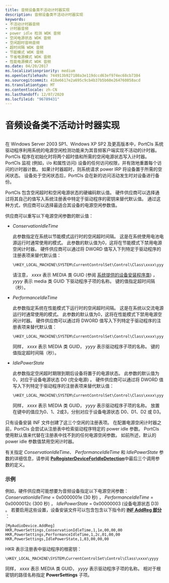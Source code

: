 ```yaml
---
title: 音频设备类不活动计时器实现
description: 音频设备类不活动计时器实现
keywords:
- 不活动计时器音频
- 计时器音频
- power idle 检测 WDK 音频
- 空闲电源状态 WDK 音频
- 空闲超时音响音频
- 超时间隔 WDK 音频
- 节能模式 WDK 音频
- 节省电源模式 WDK 音频
- 性能电源模式 WDK 音频
ms.date: 04/20/2017
ms.localizationpriority: medium
ms.openlocfilehash: 744913b927108a3e119dccd63ef974ec68cb7304
ms.sourcegitcommit: 418e6617e2a695c9cb4b37b5b60e264760858acd
ms.translationtype: MT
ms.contentlocale: zh-CN
ms.lasthandoff: 12/07/2020
ms.locfileid: "96789431"
---
```

# <a name="audio-device-class-inactivity-timer-implementation"></a>音频设备类不活动计时器实现


## <span id="audio_device_class_inactivity_timer_implementation"></span><span id="AUDIO_DEVICE_CLASS_INACTIVITY_TIMER_IMPLEMENTATION"></span>


在 Windows Server 2003 SP1、Windows XP SP2 及更高版本中，PortCls 系统驱动程序利用系统的电源空闲检测功能来为其音频客户端实现不活动的计时器。 PortCls 程序在初始化时将两个超时值和所需的空闲电源状态写入计时器。 PortCls 监视 (例如，i/o 和属性访问) 设备的任何访问权限，并有效地重置每个访问的计时器计数。 如果计时器超时，则系统请求 power IRP 将设备置于所需的空闲状态。 设备处于空闲状态后，PortCls 会在新的访问活动发生时对设备进行备份。

PortCls 包含空闲超时和空闲电源状态的硬编码默认值。 硬件供应商可以选择通过将其自己的值写入系统注册表中特定于驱动程序的密钥来替代默认值。 通过这种方式，供应商可以选择最适合其设备的电源空闲参数值。

供应商可以重写以下电源空闲参数的默认值：

-   *ConservationIdleTime*

    此参数指定在系统以节能模式运行时的空闲超时间隔。 这是在系统使用电池电源运行时通常使用的模式。 此参数的默认值为0，这将在节能模式下禁用电源空闲计时器。 硬件供应商可以通过将 DWORD 值写入下列特定于驱动程序的注册表项来替代默认值：

    ```inf
    \HKEY_LOCAL_MACHINE\SYSTEM\CurrentControlSet\Control\Class\xxxx\yyyy\PowerSettings\ConservationIdleTime
    ```

    请注意， *xxxx* 表示 MEDIA 类 GUID (参阅 [系统提供的设备安装程序类](/windows-hardware/drivers/install/system-defined-device-setup-classes-reserved-for-system-use)) ， *yyyy* 表示 media 类 GUID 下驱动程序子项的名称。 键的值指定超时间隔（秒）。

-   *PerformanceIdleTime*

    此参数指定系统在性能模式下运行时的空闲超时间隔。 这是在系统以交流电源运行时通常使用的模式。 此参数的默认值为0，这将在性能模式下禁用电源空闲计时器。 硬件供应商可以通过将 DWORD 值写入下列特定于驱动程序的注册表项来替代默认值：

    ```inf
    \HKEY_LOCAL_MACHINE\SYSTEM\CurrentControlSet\Control\Class\xxxx\yyyy\PowerSettings\PerformanceIdleTime
    ```

    同样， *xxxx* 表示 MEDIA 类 GUID， *yyyy* 表示驱动程序子项的名称。 键的值指定超时间隔（秒）。

-   *IdlePowerState*

    此参数指定空闲超时期限到期后设备将置于的电源状态。 此参数的默认值为0，对应于设备电源状态 D0 (完全电源) 。 硬件供应商可以通过将 DWORD 值写入下列特定于驱动程序的注册表项来替代默认值：

    ```inf
    \HKEY_LOCAL_MACHINE\SYSTEM\CurrentControlSet\Control\Class\xxxx\yyyy\PowerSettings\IdlePowerState
    ```

    同样， *xxxx* 表示 MEDIA 类 GUID， *yyyy* 表示驱动程序子项的名称。 放置在键中的值应为0、1、2或3，分别对应于设备电源状态 D0、D1、D2 或 D3。

只有设备安装 INF 文件创建了这三个空闲的注册表项。 在配置电源空闲计时器之前，PortCls 会尝试从注册表中检索驱动程序特定的 power idle 参数。 PortCls 使用默认值来代替在注册表中找不到的任何电源空闲参数。 如前所述，默认的 power idle 参数值禁用空闲计时器。

有关指定 *ConservationIdleTime*、 *PerformanceIdleTime* 和 *IdlePowerState* 参数的详细信息，请参阅 [**PoRegisterDeviceForIdleDetection**](/windows-hardware/drivers/ddi/ntifs/nf-ntifs-poregisterdeviceforidledetection)中最后三个调用参数的定义。

### <a name="span-idexamplespanspan-idexamplespan-example"></a><span id="example"></span><span id="EXAMPLE"></span> 示例

例如，硬件供应商可能想要为音频设备指定以下电源空闲参数： *ConservationIdleTime* = 0x0000001e (30 秒) ， *PerformanceIdleTime* = 0x0000012c (300 秒) ， *IdlePowerState* = 0x00000003 (设备电源状态 D3) 。 若要启用这些设置，设备安装文件可以包含包含以下指令的 [**INF AddReg 部分**](../install/inf-addreg-directive.md) ：

```inf
[MyAudioDevice.AddReg]
HKR,PowerSettings,ConservationIdleTime,1,1e,00,00,00
HKR,PowerSettings,PerformanceIdleTime,1,2c,01,00,00
HKR,PowerSettings,IdlePowerState,1,03,00,00,00
```

HKR 表示注册表中驱动程序的根密钥：

```inf
\HKEY_LOCAL_MACHINE\SYSTEM\CurrentControlSet\Control\Class\xxxx\yyyy
```

同样， *xxxx* 表示 MEDIA 类 GUID， *yyyy* 表示驱动程序子项的名称。 相对于根密钥的路径名称指定 **PowerSettings** 子项。

 

